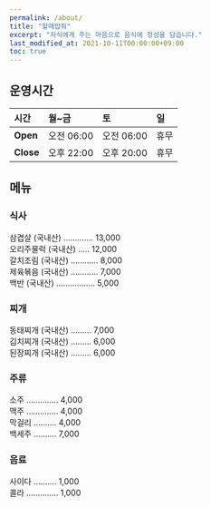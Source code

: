 ```yaml
---
permalink: /about/
title: "할매밥줘"
excerpt: "자식에게 주는 마음으로 음식에 정성을 담습니다."
last_modified_at: 2021-10-11T00:00:00+09:00
toc: true
---
```


## 운영시간

|시간| 월~금 | 토 | 일 |
|:--------|:--------|:-------|:--------|
|**Open**| 오전 06:00 | 오전 06:00 | 휴무 |
|**Close**| 오후 22:00  | 오후 20:00 | 휴무 |

## 메뉴
### 식사
삼겹살 (국내산) ............. 13,000  
오리주물럭 (국내산) ..... 12,000  
갈치조림 (국내산) ............ 8,000  
제육볶음 (국내산) ............ 7,000  
백반 (국내산) ................. 5,000  

### 찌개
동태찌개 (국내산) ......... 7,000  
김치찌개 (국내산) ......... 6,000  
된장찌개 (국내산) ......... 6,000  

### 주류
소주 .............. 4,000  
맥주 .............. 4,000  
막걸리 .......... 4,000  
백세주 .......... 7,000  

### 음료
사이다 .......... 1,000  
콜라 .............. 1,000  


